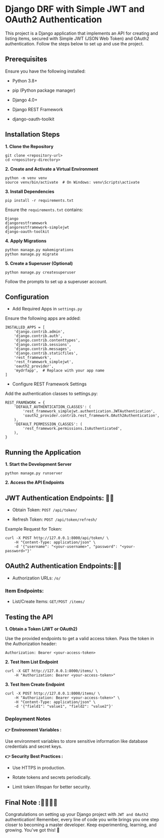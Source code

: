 # Django DRF with Simple JWT and OAuth2 Authentication

This project is a Django application that implements an API for creating and listing items, secured with Simple JWT (JSON Web Token) and OAuth2 authentication. Follow the steps below to set up and use the project.

 ## Prerequisites

Ensure you have the following installed:

* Python 3.8+

* pip (Python package manager)

* Django 4.0+

* Django REST Framework

* django-oauth-toolkit

## Installation Steps

**1. Clone the Repository**
```base
git clone <repository-url>
cd <repository-directory>
```
**2. Create and Activate a Virtual Environment**
```base
python -m venv venv
source venv/bin/activate  # On Windows: venv\Scripts\activate
```
**3. Install Dependencies**
```bse
pip install -r requirements.txt
```
Ensure the `requirements.txt` contains:

    Django
    djangorestframework
    djangorestframework-simplejwt
    django-oauth-toolkit

**4. Apply Migrations**
```base
python manage.py makemigrations
python manage.py migrate
```
**5. Create a Superuser (Optional)**
```bse
python manage.py createsuperuser
```
Follow the prompts to set up a superuser account.

## Configuration

*  Add Required Apps in `settings.py`

Ensure the following apps are added:
    
    INSTALLED_APPS = [
        'django.contrib.admin',
        'django.contrib.auth',
        'django.contrib.contenttypes',
        'django.contrib.sessions',
        'django.contrib.messages',
        'django.contrib.staticfiles',
        'rest_framework',
        'rest_framework_simplejwt',
        'oauth2_provider',
        'mydrfapp',  # Replace with your app name
    ]

*  Configure REST Framework Settings

Add the authentication classes to settings.py:

    REST_FRAMEWORK = {
        'DEFAULT_AUTHENTICATION_CLASSES': (
            'rest_framework_simplejwt.authentication.JWTAuthentication',
            'oauth2_provider.contrib.rest_framework.OAuth2Authentication',
        ),
        'DEFAULT_PERMISSION_CLASSES': (
            'rest_framework.permissions.IsAuthenticated',
        ),
    }

## Running the Application

**1. Start the Development Server**
```base
python manage.py runserver
```
**2. Access the API Endpoints**

## JWT Authentication Endpoints: 👨‍💻

* Obtain Token: `POST /api/token/`

* Refresh Token: `POST /api/token/refresh/`

Example Request for Token:
```bse
curl -X POST http://127.0.0.1:8000/api/token/ \
    -H "Content-Type: application/json" \
    -d '{"username": "<your-username>", "password": "<your-password>"}'
```
## OAuth2 Authentication Endpoints:👨‍💻

* Authorization URLs: `/o/`

### Item Endpoints:

* List/Create Items: `GET/POST /items/`

## Testing the API

**1. Obtain a Token (JWT or OAuth2)**

Use the provided endpoints to get a valid access token. Pass the token in the Authorization header:
```base
Authorization: Bearer <your-access-token>
```
**2. Test Item List Endpoint**
```bse
curl -X GET http://127.0.0.1:8000/items/ \
    -H "Authorization: Bearer <your-access-token>"
```
**3. Test Item Create Endpoint**
```bse
curl -X POST http://127.0.0.1:8000/items/ \
    -H "Authorization: Bearer <your-access-token>" \
    -H "Content-Type: application/json" \
    -d '{"field1": "value1", "field2": "value2"}'
```
### Deployment Notes

**👉 Environment Variables  :**

Use environment variables to store sensitive information like database credentials and secret keys.

**👉 Security Best Practices  :**

* Use HTTPS in production.

* Rotate tokens and secrets periodically.

* Limit token lifespan for better security.


## Final Note :👨‍💻👨‍💻

Congratulations on setting up your Django project with `JWT and OAuth2` authentication! Remember, every line of code you write brings you one step closer to becoming a master developer. Keep experimenting, learning, and growing. You've got this! 🚀

